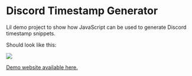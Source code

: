 # Discord Timestamp Generator

Lil demo project to show how JavaScript can be used to generate Discord timestamp snippets.

Should look like this:

![](./docs/ExampleScreenshot001.png)

[Demo website available here.](https://alexstormwood.github.io/DiscordTimestampGenerator/src/index.html)

